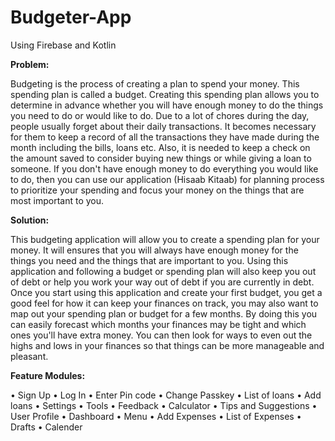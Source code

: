 # Budgeter-App
Using Firebase and Kotlin

**Problem:**

Budgeting is the process of creating a plan to spend your money. This spending plan is called a budget. Creating this spending plan allows you to determine in advance whether you will have enough money to do the things you need to do or would like to do. Due to a lot of chores during the day, people usually forget about their daily transactions. It becomes necessary for them to keep a record of all the transactions they have made during the month including the bills, loans etc. Also, it is needed to keep a check on the amount saved to consider buying new things or while giving a loan to someone. If you don't have enough money to do everything you would like to do, then you can use our application (Hisaab Kitaab) for planning process to prioritize your spending and focus your money on the things that are most important to you.

**Solution:**

This budgeting application will allow you to create a spending plan for your money. It will ensures that you will always have enough money for the things you need and the things that are important to you. Using this application and following a budget or spending plan will also keep you out of debt or help you work your way out of debt if you are currently in debt. Once you start using this application and create your first budget, you get a good feel for how it can keep your finances on track, you may also want to map out your spending plan or budget for a few months. By doing this you can easily forecast which months your finances may be tight and which ones you'll have extra money. You can then look for ways to even out the highs and lows in your finances so that things can be more manageable and pleasant.

**Feature Modules:**

•	Sign Up
•	Log In
•	Enter Pin code
•	Change Passkey
•	List of loans
•	Add loans
•	Settings
•	Tools
•	Feedback
•	Calculator
•	Tips and Suggestions
•	User Profile
•	Dashboard
•	Menu
•	Add Expenses
•	List of Expenses
•	Drafts
•	Calender
